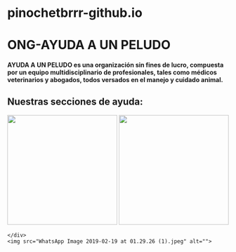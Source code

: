 # pinochetbrrr-github.io
<!DOCTYPE html>
<html lang="en">
<head>
    <meta charset="UTF-8">
    <meta name="viewport" content="width=device-width, initial-scale=1.0">
    <title>ayudaPeludo</title>
</head>
<body>
    <div>
        <h1>ONG-AYUDA A UN PELUDO</h1>
        <h4>AYUDA A UN PELUDO es una organización sin fines de lucro, compuesta por un equipo multidisciplinario de profesionales, tales como médicos veterinarios y abogados, todos versados en el manejo y cuidado animal.</h4>
    </div>
    <div>
        <h2>Nuestras secciones de ayuda:</h2>
        <a href="http://127.0.0.1:5500/perros.html"> <img src="perro.png" height="250" alt=""></a>
        <a href="http://127.0.0.1:5500/gatos.html"> <img src="gatos.png" height="250" alt=""></a>


    </div>
    <img src="WhatsApp Image 2019-02-19 at 01.29.26 (1).jpeg" alt="">       



</body>
</html>
